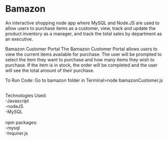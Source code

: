 # Bamazon

An interactive shopping node app where MySQL and Node.JS are used to allow users to purchase items as a customer, view, track and update the product inventory as a manager, and track the total sales by department as an executive.

Bamazon Customer Portal
The Bamazon Customer Portal allows users to view the current items available for purchase. The user will be prompted to select the item they want to purchase and how many items they wish to purchase. If the item is in stock, the order will be completed and the user will see the total amount of their purchase.</br>

To Run Code: Go to bamazon folder in Terminal>node bamazonCustomer.js</br></br>

Technologies Used:</br>
-Javascript</br>
-nodeJS</br>
-MySQL</br></br>
npm packages:</br>
-mysql</br>
-Inquirer.js
